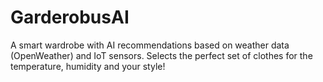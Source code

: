 # GarderobusAI
 A smart wardrobe with AI recommendations based on weather data (OpenWeather) and IoT sensors.   Selects the perfect set of clothes for the temperature, humidity and your style!
